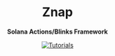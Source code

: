 <div align="center">
  <h1>Znap</h1>

  <p>
    <strong>Solana Actions/Blinks Framework</strong>
  </p>

  <p>
    <a href="https://github.com/heavy-duty/znap/tree/master/examples/my-actions"><img alt="Tutorials" src="https://img.shields.io/badge/docs-tutorials-blue" /></a>
  </p>
</div>